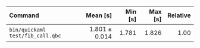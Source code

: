 | Command | Mean [s] | Min [s] | Max [s] | Relative |
|:---|---:|---:|---:|---:|
| `bin/quickaml test/fib_call.qbc` | 1.801 ± 0.014 | 1.781 | 1.826 | 1.00 |
